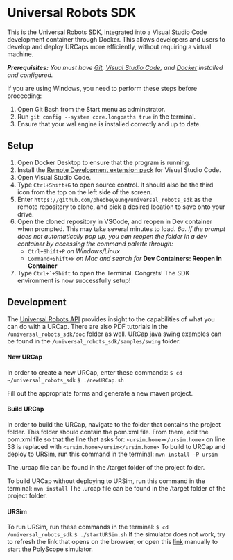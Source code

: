 # Universal Robots SDK
This is the Universal Robots SDK, integrated into a Visual Studio Code development container through Docker. This allows developers and users to develop and deploy URCaps more efficiently, without requiring a virtual machine. 

_**Prerequisites:** You must have [Git](https://git-scm.com/downloads), [Visual Studio Code](https://code.visualstudio.com/download), and [Docker](https://www.docker.com/products/docker-desktop/) installed and configured._


If you are using Windows, you need to perform these steps before proceeding:
1. Open Git Bash from the Start menu as adminstrator.
2. Run ```git config --system core.longpaths true``` in the terminal.
3. Ensure that your wsl engine is installed correctly and up to date.
   

## Setup
1. Open Docker Desktop to ensure that the program is running.
2. Install the [Remote Development extension pack](https://marketplace.visualstudio.com/items?itemName=ms-vscode-remote.vscode-remote-extensionpack) for Visual Studio Code.
3. Open Visual Studio Code.
4. Type ```Ctrl+Shift+G``` to open source control. It should also be the third icon from the top on the left side of the screen.  
5. Enter ```https://github.com/pheobeyeung/universal_robots_sdk``` as the remote repository to clone, and pick a desired location to save onto your drive.
6. Open the cloned repository in VSCode, and reopen in Dev container when prompted. This may take several minutes to load. 
   _6a.  If the prompt does not automatically pop up, you can reopen the folder in a dev container by accessing the command palette through:_
    * ```Ctrl+Shift+P``` _on Windows/Linux_
    * ```Command+Shift+P``` _on Mac_
   _and search for_ **Dev Containers: Reopen in Container**
7. Type ```Ctrl+`+Shift``` to open the Terminal. Congrats! The SDK environment is now successfully setup!


## Development
The [Universal Robots API](https://www.universal-robots.com/articles/ur/urplus-resources/api-reference-docs/) provides insight to the capabilities of what you can do with a URCap. There are also PDF tutorials in the ```/universal_robots_sdk/doc``` folder as well.
URCap java swing examples can be found in the ```/universal_robots_sdk/samples/swing``` folder. 


#### New URCap
In order to create a new URCap, enter these commands:
```$ cd ~/universal_robots_sdk```
```$ ./newURCap.sh```

Fill out the appropriate forms and generate a new maven project. 

#### Build URCap
In order to build the URCap, navigate to the folder that contains the project folder. This folder should contain the pom.xml file. From there, edit the pom.xml file so that the line that asks for: 
```<ursim.home></ursim.home>``` on line 38 is replaced with 
```<ursim.home>/ursim</ursim.home>```
To build to URCap and deploy to URSim, run this command in the terminal:
```mvn install -P ursim``` 

The .urcap file can be found in the /target folder of the project folder.


To build URCap without deploying to URSim, run this command in the terminal: 
```mvn install```
The .urcap file can be found in the /target folder of the project folder.

#### URSim
To run URSim, run these commands in the terminal:
```$ cd /universal_robots_sdk```
```$ ./startURSim.sh```
If the simulator does not work, try to refresh the link that opens on the browser, or open this [link](http://localhost:6080/vnc.html?host=localhost&port=6080) manually to start the PolyScope simulator.




